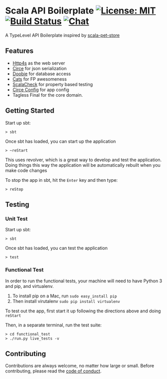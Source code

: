 # Scala API Boilerplate [![License: MIT][license-badge]][license-link] [![Build Status][build-badge]][build-link] [![Chat][gitter-badge]][gitter-link]

A TypeLevel API Boilerplate inspired by [scala-pet-store](https://github.com/pauljamescleary/scala-pet-store)

## Features

- [Http4s](http://http4s.org/) as the web server
- [Circe](https://circe.github.io/circe/) for json serialization
- [Doobie](https://github.com/tpolecat/doobie) for database access
- [Cats](https://typelevel.org/cats/) for FP awesomeness
- [ScalaCheck](https://www.scalacheck.org/) for property based testing
- [Circe Config](https://github.com/circe/circe-config) for app config
- Tagless Final for the core domain.

## Getting Started

Start up sbt:

```
> sbt
```

Once sbt has loaded, you can start up the application

```
> ~reStart
```

This uses revolver, which is a great way to develop and test the
application. Doing things this way the application will be
automatically rebuilt when you make code changes

To stop the app in sbt, hit the `Enter` key and then type:

```
> reStop
```

## Testing

### Unit Test

Start up sbt:

```
> sbt
```

Once sbt has loaded, you can test the application

```
> test
```

### Functional Test

In order to run the functional tests, your machine will need to have
Python 3 and pip, and virtualenv.

1. To install pip on a Mac, run `sudo easy_install pip`
2. Then install virutalenv `sudo pip install virtualenv`

To test out the app, first start it up following the directions above
and doing `reStart`

Then, in a separate terminal, run the test suite:

```
> cd functional_test
> ./run.py live_tests -v
```

## Contributing

Contributions are always welcome, no matter how large or small. Before contributing,
please read the [code of conduct](./.github/CODE_OF_CONDUCT.md).

[license-badge]: https://img.shields.io/badge/License-MIT-yellow.svg
[license-link]: https://github.com/faeldon/scala-api-boilerplate/blob/master/LICENSE
[build-badge]: https://travis-ci.com/faeldon/scala-api-boilerplate.svg?branch=master
[build-link]: https://travis-ci.com/faeldon/scala-api-boilerplate
[gitter-badge]: https://badges.gitter.im/Join%20Chat.svg
[gitter-link]: https://gitter.im/faeldon/scala-api-boilerplate

